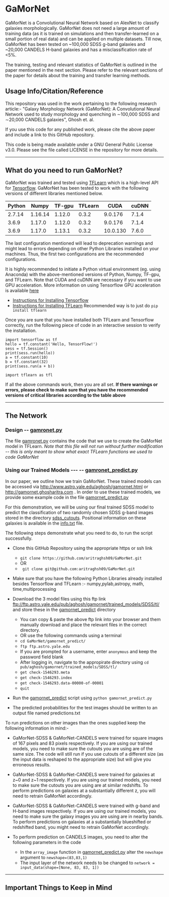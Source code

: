 # GaMorNet

GaMorNet is a Convolutional Neural Network based on AlexNet to classify galaxies morphologically. GaMorNet does not need a large amount of training data (as it is trained on simulations and then transfer-learned on a small portion of real data) and can be applied on multiple datasets. Till now, GaMorNet has been tested on ~100,000 SDSS g-band galaxies and ~20,000 CANDELS H-band galaxies and has a misclassification rate of <5%. 

The training, testing and relevant statistics of GaMorNet is outlined in the paper mentioned in the next section. Please refer to the relevant sections of the paper for details about the training and transfer learning methods. 

## Usage Info/Citation/Reference
This repository was used in the work pertaining to the following research article:-
"Galaxy Morphology Network (GaMorNet):  A Convolutional Neural Network used to study morphology and quenching in ∼100,000 SDSS and ∼20,000 CANDELS galaxies", Ghosh et. al.

If you use this code for any published work, please cite the above paper and include a link to this GitHub repository.

This code is being made available under a GNU General Public License v3.0. Please see the file called LICENSE in the repository for more details.

---

## What do you need to run GaMorNet?
GaMorNet was trained and tested using [TFLearn](http://tflearn.org/) which is a high-level API for [Tensorflow](https://www.tensorflow.org/). GaMorNet has been tested to work with the following versions of different libraries mentioned below.

| Python  |  Numpy | TF-gpu  |  TFLearn  | CUDA  | cuDNN | 
|---|---|---|---|---| --- |
| 2.7.14 | 1.16.14 | 1.12.0 | 0.3.2 | 9.0.176 | 7.1.4 |
| 3.6.9  | 1.17.0  | 1.12.0  | 0.3.2  | 9.0.176 | 7.1.4 |
| 3.6.9 | 1.17.0 | 1.13.1 | 0.3.2 | 10.0.130 | 7.6.0 |

The last configuration mentioned will lead to deprecation warnings and might lead to errors depending on other Python Libraries installed on your machines. Thus, the first two configurations are the recommended configurations. 

It is highly recommended to initiate a Python virtual environment (eg. using Anaconda) with the above-mentioned versions of Python, Numpy, TF-gpu, and TFLearn. Note that CUDA and cuDNN are necessary if you want to use GPU acceleration. More information on using Tensorflow GPU acceleration is available [here](https://www.tensorflow.org/install/gpu)

* [Instructions for Installing Tensorflow](https://www.tensorflow.org/install)
* [Instructions for Installing TFLearn](http://tflearn.org/installation/) Recommended way is to just do `pip install tflearn`

Once you are sure that you have installed both TFLearn and Tensorflow correctly, run the following piece of code in an interactive session to verify the installation. 

```
import tensorflow as tf
hello = tf.constant('Hello, TensorFlow!')
sess = tf.Session()
print(sess.run(hello))
a = tf.constant(10)
b = tf.constant(32)
print(sess.run(a + b))

import tflearn as tfl
```

If all the above commands work, then you are all set. **If there warnings or errors, please check to make sure that you have the recommended versions of critical libraries according to the table above**

---

## The Network

### Design -- [gamronet.py](gamornet.py)
The file [gamronet.py](gamornet.py) contains the code that we use to create the GaMorNet model in TFLearn. *Note that this file will not run without further modification -- this is only meant to show what exact TFLearn functions we used to code GaMorNet*

### Using our Trained Models --- -- [gamronet_predict.py](/gamornet_predict/gamornet_predict.py)
In our paper, we outline how we train GaMorNet. These trained models can be accessed via http://www.astro.yale.edu/aghosh/gamornet.html or http://gamornet.ghosharitra.com . In order to use these trained models, we provide some example code in the file [gamornet_predict.py](/gamornet_predict/gamornet_predict.py)

For this demonstration, we will be using our final trained SDSS model to predict the classification of two randomly chosen SDSS g-band images stored in the directory [sdss_cutouts](/gamronet_predict/sdss_cutouts/). Positional information on these galaxies is available in the [info.txt](/gamronet_predict/sdss_cutouts/info.txt) file.

The following steps demonstrate what you need to do, to run the script successfully. 

* Clone this GitHub Repository using the appropriate  https or ssh link
    * ```git clone https://github.com/aritraghsh09/GaMorNet.git``` 
    * OR
    * ``` git clone git@github.com:aritraghsh09/GaMorNet.git```
    
* Make sure that you have the following Python Libraries already installed besides Tensorflow and TFLearn :- numpy,pylab,astropy, math, time,multiprocessing

* Download the 3 model files using this ftp link ftp://ftp.astro.yale.edu/pub/aghosh/gamornet/trained_models/SDSS/tl/ and store these in the [gamornet_predict](/gamornet_predict/) directory
   * You can copy & paste the above ftp link into your browser and them manually download and place the relevant files in the correct directory.
   * OR use the following commands using a terminal
   * `cd GaMorNet/gamornet_predict/`
   * `ftp ftp.astro.yale.edu`
   * If you are prompted for a username, enter ```anonymous``` and keep the password field blank
   * After logging in, navigate to the appropirate directory using ```cd pub/aghosh/gamornet/trained_models/SDSS/tl/```
   * `get check-1546293.meta`
   * `get check-1546293.index`
   * `get check-1546293.data-00000-of-00001`
   * `quit`

* Run the [gamornet_predict](/gamornet_predict/gamornet_predict.py) script using ```python gamornet_predict.py```

* The predicted probabilities for the test images should be written to an output file named predictions.txt


To run predictions on other images than the ones supplied keep the following information in mind:-

* GaMorNet-SDSS & GaMorNet-CANDELS were trained for square images of 167 pixels and 83 pixels respectively. If you are using our trained models, you need to make sure the cutouts you are using are of the same size. The code will still run if you use cutouts of a different size (as the input data is reshaped to the appropriate size) but will give you erroneous results. 

* GaMorNet-SDSS & GaMorNet-CANDELS were trained for galaxies at z\~0 and z\~1 respectively. If you are using our trained models, you need to make sure the cutouts you are using are at similar redshifts. To perform predictions on galaxies at a substantially different z, you will need to retrain GaMorNet accordingly. 

* GaMorNet-SDSS & GaMorNet-CANDELS were trained with g-band and H-band images respectively. If you are using our trained models, you need to make sure the galaxy images you are using are in nearby bands. To perform predictions on galaxies at a substantially blueshifted or redshifted band, you might need to retrain GaMorNet accordingly. 

* To perform prediction on CANDELS images, you need to alter the following parameters in the code
  * In the ```array_image``` function in [gamornet_predict.py](/gamornet_predict/gamornet_predict.py) alter the ```newshape``` argument to ```newshape=(83,83,1)```
  * The input layer of the network needs to be changed to ```network = input_data(shape=[None, 83, 83, 1])```
---
## Important Things to Keep in Mind

